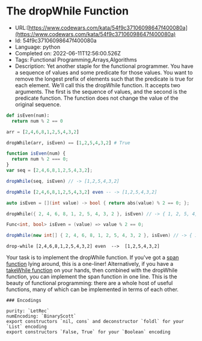 # The dropWhile Function

 - URL:[https://www.codewars.com/kata/54f9c37106098647f400080a](https://www.codewars.com/kata/54f9c37106098647f400080a)
 - Id: 54f9c37106098647f400080a
 - Language: python
 - Completed on: 2022-06-11T12:56:00.526Z
 - Tags: Functional Programming,Arrays,Algorithms
 - Description:
Yet another staple for the functional programmer. You have a sequence of values and some predicate for those values. You want to remove the longest prefix of elements such that the predicate is true for each element. We'll call this the dropWhile function. It accepts two arguments. The first is the sequence of values, and the second is the predicate function. The function does not change the value of the original sequence. 

```python
def isEven(num):
  return num % 2 == 0

arr = [2,4,6,8,1,2,5,4,3,2]

dropWhile(arr, isEven) == [1,2,5,4,3,2] # True
```
```javascript
function isEven(num) {
  return num % 2 === 0;
}
var seq = [2,4,6,8,1,2,5,4,3,2];

dropWhile(seq, isEven) // -> [1,2,5,4,3,2]
```
```haskell
dropWhile [2,4,6,8,1,2,5,4,3,2] even -- -> [1,2,5,4,3,2]
```
```cpp
auto isEven = [](int value) -> bool { return abs(value) % 2 == 0; };

dropWhile({ 2, 4, 6, 8, 1, 2, 5, 4, 3, 2 }, isEven) // -> { 1, 2, 5, 4, 3, 2 }
```
```csharp
Func<int, bool> isEven = (value) => value % 2 == 0;

dropWhile(new int[] { 2, 4, 6, 8, 1, 2, 5, 4, 3, 2 }, isEven) // -> { 1, 2, 5, 4, 3, 2 }
```
```lambdacalc
drop-while [2,4,6,8,1,2,5,4,3,2] even  -->  [1,2,5,4,3,2]
```

Your task is to implement the dropWhile function. If you've got a [span function](http://www.codewars.com/kata/the-span-function) lying around, this is a one-liner! Alternatively, if you have a [takeWhile function](http://www.codewars.com/kata/the-takewhile-function) on your hands, then combined with the dropWhile function, you can implement the span function in one line. This is the beauty of functional programming: there are a whole host of useful functions, many of which can be implemented in terms of each other.

~~~if:lambdacalc
### Encodings

purity: `LetRec`  
numEncoding: `BinaryScott`  
export constructors `nil, cons` and deconstructor `foldl` for your `List` encoding  
export constructors `False, True` for your `Boolean` encoding  
~~~
